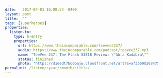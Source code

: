 ```yaml
---
date:   2017-04-01 16:00:54 -0400
layout: post
title:  ""
tags: [superheroes]
properties:
  listen-to:
    type: h-entry
    properties:
      url: https://www.theincomparable.com/teevee/237/
      audio: https://www.theincomparable.com/podcast/teevee237.mp3
      name: "TeeVee 237: The Flash S3E18 Review: \"Abra Kadabra\""
      status: finished
      photo: "https://d1eedt7bo0oujw.cloudfront.net/art?s=af3559826847521a0372889963ede21abcf8b3403d7265ddb893827a0b53bc47&w=840&u=https%3A%2F%2Fwww.theincomparable.com%2Fimgs%2Flogos%2Flogo-teevee-3x.jpg%3Fcache-buster%3D2017-02-08"
permalink: /listen/:year/:month/:title/
---
```

